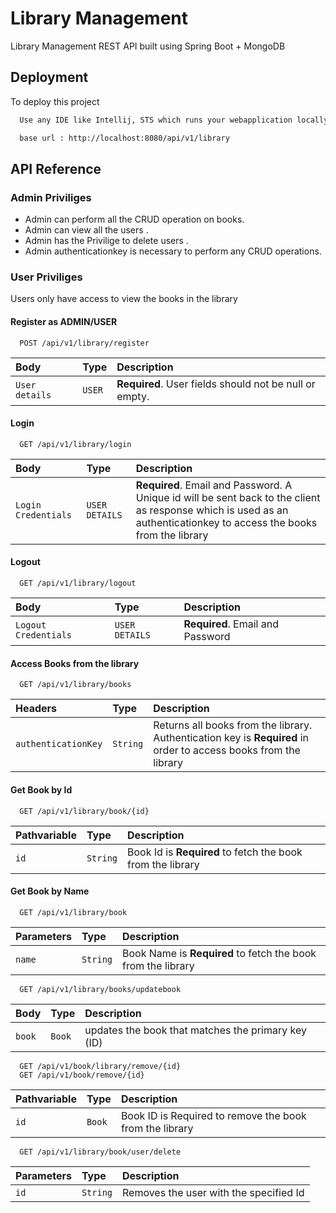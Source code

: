 
# Library Management

Library Management REST API built using 
Spring Boot + MongoDB 


## Deployment

To deploy this project

```bash
  Use any IDE like Intellij, STS which runs your webapplication locally on your machine 

  base url : http://localhost:8080/api/v1/library
```


## API Reference

### Admin Priviliges

- Admin can perform all the CRUD operation on books.
- Admin can view all the users .
- Admin has the Privilige to delete users .
- Admin authenticationkey is necessary to perform any CRUD operations.

### User Priviliges

Users only have access to view the books in the library


#### Register as ADMIN/USER

```http
  POST /api/v1/library/register
```

| Body | Type     | Description                |
| :-------- | :------- | :------------------------- |
| `User details` | `USER` | **Required**. User fields should not be null or empty.|

#### Login

```http
  GET /api/v1/library/login
```

| Body | Type     | Description                       |
| :-------- | :------- | :-------------------------------- |
| `Login Credentials`      | `USER DETAILS` | **Required**. Email and Password. A Unique id will be sent back to the client as response which is used as an authenticationkey to access the books from the library |



#### Logout

```http
  GET /api/v1/library/logout
```

| Body | Type     | Description                       |
| :-------- | :------- | :-------------------------------- |
| `Logout Credentials`      | `USER DETAILS` | **Required**. Email and Password |


#### Access Books from the library

```http
  GET /api/v1/library/books
```

| Headers | Type     | Description                       |
| :-------- | :------- | :-------------------------------- |
| `authenticationKey`      | `String` | Returns all books from the library. Authentication key is **Required** in order to access books from the library |

#### Get Book by Id

```http
  GET /api/v1/library/book/{id}
```

| Pathvariable | Type     | Description                       |
| :-------- | :------- | :-------------------------------- |
| `id`      | `String` | Book Id is **Required** to fetch the book from the library |

#### Get Book by Name

```http
  GET /api/v1/library/book
```

| Parameters | Type     | Description                       |
| :-------- | :------- | :-------------------------------- |
| `name`      | `String` |Book Name is **Required** to fetch the book from the library |

```http
  GET /api/v1/library/books/updatebook
```

| Body | Type     | Description                       |
| :-------- | :------- | :-------------------------------- |
| `book`      | `Book` |updates the book that matches the primary key (ID) |

```http
  GET /api/v1/book/library/remove/{id}
  GET /api/v1/book/remove/{id}
```

| Pathvariable | Type     | Description                       |
| :-------- | :------- | :-------------------------------- |
| `id`      | `Book` |Book ID is Required to remove the book from the library |

```http
  GET /api/v1/library/book/user/delete
```

| Parameters | Type     | Description                       |
| :-------- | :------- | :-------------------------------- |
| `id`      | `String` |Removes the user with the specified Id |




